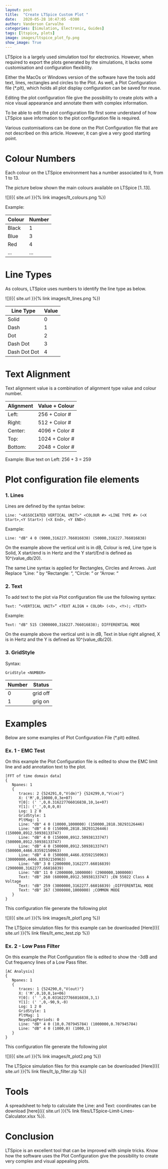 ```yaml
---
layout: post
title:  "Create LTSpice Custom Plot "
date:   2020-05-28 10:47:05 -0300
author: Vanderson Carvalho
categories: [Simulation, Electronic, Guides]
tags: [ltspice, plots]
image: images/ltspice_plot_fp.png
show_image: True
---
```


LTSpice is a largely used simulation tool for electronics. However, when required to export the plots generated by the simulations, it lacks some customisation and configuration flexibility.

Either the MacOs or Windows version of the software have the tools add text, lines, rectangles and circles to the Plot. As well, a Plot Configuration file (*.plt), which holds all plot display configuration can be saved for reuse.

Editing the plot configuration file give the possibility to create plots with a nice visual appearance and annotate them with complex information.

To be able to edit the plot configuration file first some understand of how LTSpice save information to the plot configuration file is required.

Various customisations can be done on the Plot Configuration file that are not described on this article. However, it can give a very good starting point.

# Colour Numbers

Each colour on the LTSpice environment has a number associated to it, from 1 to 13.

The picture below shown the main colours available on LTSpice [1..13].

![]({{ site.url }}{% link images/lt_colours.png %})

Example:

Colour | Number
--- | ---
Black | 1
Blue  | 3
Red   | 4
...   | ...

# Line Types

As colours, LTSpice uses numbers to identify the line type as below.

![]({{ site.url }}{% link images/lt_lines.png %})

Line Type | Value
--- | ---
Solid | 0
Dash  | 1
Dot   | 2
Dash Dot | 3
Dash Dot Dot | 4

# Text Alignment

Text alignment value is a combination of alignment type value and colour number.

Alignment | Value + Colour
--- | ---
 Left:	| 256  + Color #
 Right: 	| 512  + Color #
 Center: | 4096 + Color #
 Top: 	| 1024 + Color #
 Bottom: | 2048 + Color #

Example: Blue text on Left: 256 + 3 = 259

# Plot configuration file elements

### 1. Lines  

Lines are defined by the syntax below:

```
Line: "<ASSOCIATED VERTICAL UNIT>" <COLOUR #> <LINE TYPE #> (<X Start>,<Y Start>) (<X End>, <Y END>)
```
Example:
```
Line: "dB" 4 0 (9000,316227.766016838) (50000,316227.766016838)
```

On the example above the vertical unit is in dB, Colour is red, Line type is Solid, X start/end is in Hertz and the Y start/End is defined as 10^(value_db/20).

The same Line syntax is applied for Rectangles, Circles and Arrows.
Just Replace “Line: “ by “Rectangle: “, “Circle: “ or “Arrow: “


### 2. Text

To add text to the plot via Plot configuration file use the following syntax:

```
Text: “<VERTICAL UNIT>” <TEXT ALIGN + COLOR> (<X>, <Y>); <TEXT>
```

Example:
```
Text: "dB" 515 (3000000,316227.766016838); DIFFERENTIAL MODE
```

On the example above the vertical unit is in dB, Text in blue right aligned, X is in Hertz and the Y is defined as 10^(value_db/20).

### 3. GridStyle

Syntax:
```
GridStyle <NUMBER>
```

 Number | Status
--- | ---
0 | grid off
1 | grig on

# Examples

Below are some examples of Plot Configuration File (*.plt) edited.

### Ex. 1 - EMC Test

On this example the Plot Configuration file is edited to show the EMC limit line and add annotation text to the plot.

```
[FFT of time domain data]
{
   Npanes: 1
   {
      traces: 2 {524291,0,"V(dm)"} {524299,0,"V(cm)"}
      X: ('M',0,10000,0,3e+07)
      Y[0]: (' ',0,0.316227766016838,10,1e+07)
      Y[1]: ('_',0,0,0,0)
      Log: 1 2 0
      GridStyle: 1
      PltMag: 1
      Line: "dB" 4 0 (10000,1000000) (150000,2818.38293126446)
      Line: "dB" 4 0 (150000,2818.38293126446) (150000,8912.50938133747)
      Line: "dB" 4 0 (150000,8912.50938133747) (500000,8912.50938133747)
      Line: "dB" 4 0 (500000,8912.50938133747) (500000,4466.83592150963)
      Line: "dB" 4 0 (500000,4466.83592150963) (30000000,4466.83592150963)
      Line: "dB" 3 0 (2000000,3162277.66016839) (2900000,3162277.66016839)
      Line: "dB" 11 0 (2000000,1000000) (2900000,1000000)
      Text: "dB" 260 (600000,8912.50938133747) ;EN 55022 Class A Voltage
      Text: "dB" 259 (3000000,3162277.66016839) ;DIFFERENTIAL MODE
      Text: "dB" 267 (3000000,1000000) ;COMMON MODE
   }
}
```

This configuration file generate the following plot

![]({{ site.url }}{% link images/lt_plot1.png %})

The LTSpice simulation files for this example can be downloaded [Here]({{ site.url }}{% link files/lt_emc_test.zip %})

### Ex. 2 - Low Pass Filter

On this example the Plot Configuration file is edited to show the -3dB and Cut frequency lines of a Low Pass filter.

```
[AC Analysis]
{
   Npanes: 1
   {
      traces: 1 {524290,0,"V(out)"}
      X: ('M',0,10,0,1e+06)
      Y[0]: (' ',0,0.0316227766016838,3,1)
      Y[1]: (' ',0,-90,9,-0)
      Log: 1 2 0
      GridStyle: 1
      PltMag: 1
      NeyeDiagPeriods: 0
      Line: "dB" 4 0 (10,0.707945784) (1000000,0.707945784)
      Line: "dB" 4 0 (1000,0) (1000,1)
   }
}
```

This configuration file generate the following plot

![]({{ site.url }}{% link images/lt_plot2.png %})

The LTSpice simulation files for this example can be downloaded [Here]({{ site.url }}{% link files/lt_lp_filter.zip %})

# Tools

A spreadsheet to help to calculate the Line: and Text: coordinates can be download [here]({{ site.url }}{% link files/LTSpice-Limit-Lines-Calculator.xlsx %}).

# Conclusion

LTSpice is an excellent tool that can be improved with simple tricks. Know how the software uses the Plot Configuration give the possibility to create very complex and visual appealing plots.  

